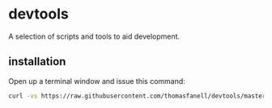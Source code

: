 # devtools
A selection of scripts and tools to aid development.
## installation
Open up a terminal window and issue this command:
```bash
curl -vs https://raw.githubusercontent.com/thomasfanell/devtools/master/install > install && chmod 755 install && ./install && wait; rm install
```
